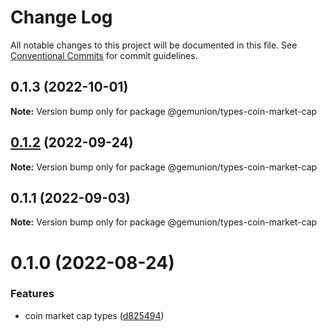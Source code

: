 # Change Log

All notable changes to this project will be documented in this file.
See [Conventional Commits](https://conventionalcommits.org) for commit guidelines.

## 0.1.3 (2022-10-01)

**Note:** Version bump only for package @gemunion/types-coin-market-cap





## [0.1.2](https://github.com/gemunion/common-packages/compare/@gemunion/types-coin-market-cap@0.1.1...@gemunion/types-coin-market-cap@0.1.2) (2022-09-24)

**Note:** Version bump only for package @gemunion/types-coin-market-cap





## 0.1.1 (2022-09-03)

**Note:** Version bump only for package @gemunion/types-coin-market-cap





# 0.1.0 (2022-08-24)


### Features

* coin market cap types ([d825494](https://github.com/gemunion/common-packages/commit/d8254944d70f5cee453cbc43327c9f7ddcd466f4))
